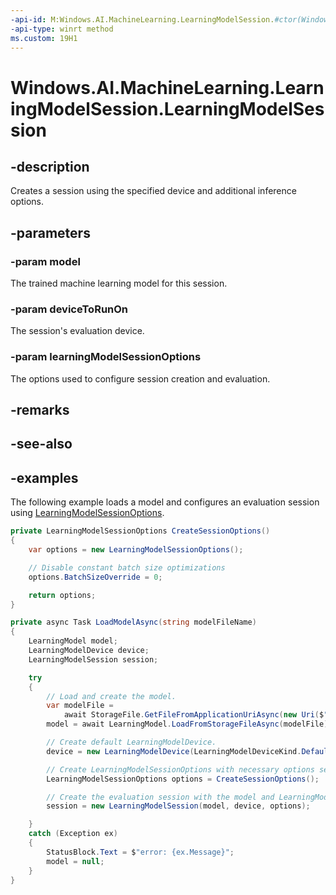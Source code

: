 ```yaml
---
-api-id: M:Windows.AI.MachineLearning.LearningModelSession.#ctor(Windows.AI.MachineLearning.LearningModel,Windows.AI.MachineLearning.LearningModelDevice,Windows.AI.MachineLearning.LearningModelSessionOptions)
-api-type: winrt method
ms.custom: 19H1
---
```


<!-- Method syntax.
public LearningModelSession.LearningModelSession(LearningModel model, LearningModelDevice deviceToRunOn, LearningModelSessionOptions learningModelSessionOptions)
-->

# Windows.AI.MachineLearning.LearningModelSession.LearningModelSession

## -description
Creates a session using the specified device and additional inference options.

## -parameters
### -param model
The trained machine learning model for this session.

### -param deviceToRunOn
The session's evaluation device.

### -param learningModelSessionOptions
The options used to configure session creation and evaluation.

## -remarks

## -see-also

## -examples
The following example loads a model and configures an evaluation session using [LearningModelSessionOptions](learningmodelsessionoptions.md).

```csharp
private LearningModelSessionOptions CreateSessionOptions()
{
    var options = new LearningModelSessionOptions();

    // Disable constant batch size optimizations
    options.BatchSizeOverride = 0;

    return options;
}

private async Task LoadModelAsync(string modelFileName)
{
    LearningModel model;
    LearningModelDevice device;
    LearningModelSession session;

    try
    {
        // Load and create the model.
        var modelFile = 
            await StorageFile.GetFileFromApplicationUriAsync(new Uri($"ms-appx:///Assets/{modelFileName}"));
        model = await LearningModel.LoadFromStorageFileAsync(modelFile);

        // Create default LearningModelDevice.
        device = new LearningModelDevice(LearningModelDeviceKind.Default);

        // Create LearningModelSessionOptions with necessary options set.
        LearningModelSessionOptions options = CreateSessionOptions();

        // Create the evaluation session with the model and LearningModelSessionOptions.
        session = new LearningModelSession(model, device, options);

    }
    catch (Exception ex)
    {
        StatusBlock.Text = $"error: {ex.Message}";
        model = null;
    }
}
```



